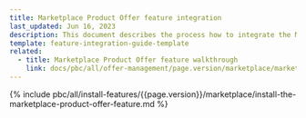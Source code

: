 ```yaml
---
title: Marketplace Product Offer feature integration
last_updated: Jun 16, 2023
description: This document describes the process how to integrate the Marketplace Product Offer feature into a Spryker project.
template: feature-integration-guide-template
related:
  - title: Marketplace Product Offer feature walkthrough
    link: docs/pbc/all/offer-management/page.version/marketplace/marketplace-merchant-portal-product-offer-management-feature-overview.html
---
```


{% include pbc/all/install-features/{{page.version}}/marketplace/install-the-marketplace-product-offer-feature.md %} <!-- To edit, see /_includes/pbc/all/install-features/202304.0/marketplace/install-the-marketplace-product-offer-feature.md -->
